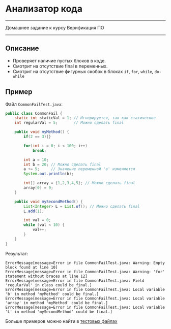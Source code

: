 # Анализатор кода

---

Домашнее задание к курсу Верификация ПО

---

## Описание

- Проверяет наличие пустых блоков в коде.
- Смотрит на отсутствие final в переменных.
- Смотрит на отсутствие фигурных скобок в блоках `if`, `for`, `while`, `do-while`

## Пример

Файл `CommonFailTest.java`:
```Java
public class CommonFail {
    static int staticVal = 1; // Игнорируется, так как статическое
    int regularVal = 5;       // Можно сделать final

    public void myMethod() {
        if(2 == 3){}

        for(int i = 0; i < 100; i++)
            break;

        int a = 10;
        int b = 20; // Можно сделать final
        a += 5;     // Значение переменной 'a' изменяется
        System.out.println(b);

        int[] array = {1,2,3,4,5}; // Можно сделать final
        array[0] = 9;
    }

    public void mySecondMethod() {
        List<Integer> L = List.of(); // Можно сделать final
        L.add(1);

        int val = 0;
        while (val < 10) {
            val++;
        }
    }
}
```

Результат:
```
ErrorMessage[message=Error in file CommonFailTest.java: Warning: Empty block found at line 10]
ErrorMessage[message=Error in file CommonFailTest.java: Warning: 'for' statement without braces at line 12]
ErrorMessage[message=Error in file CommonFailTest.java: Field 'regularVal' in class could be final.]
ErrorMessage[message=Error in file CommonFailTest.java: Local variable 'b' in method 'myMethod' could be final.]
ErrorMessage[message=Error in file CommonFailTest.java: Local variable 'array' in method 'myMethod' could be final.]
ErrorMessage[message=Error in file CommonFailTest.java: Local variable 'L' in method 'mySecondMethod' could be final.]
```

Больше примеров можно найти в [тестовых файлах](src/test/resources)
